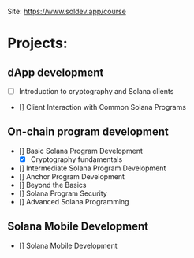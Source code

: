 Site: https://www.soldev.app/course

# Projects:
## dApp development
 - [ ] Introduction to cryptography and Solana clients
 - [] Client Interaction with Common Solana Programs
 
## On-chain program development
 - [] Basic Solana Program Development
   - [x] Cryptography fundamentals
 - [] Intermediate Solana Program Development
 - [] Anchor Program Development
 - [] Beyond the Basics
 - [] Solana Program Security
 - [] Advanced Solana Programming

## Solana Mobile Development
 - [] Solana Mobile Development
